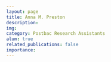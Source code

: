 ```yaml
---
layout: page
title: Anna M. Preston
description:
img:
category: Postbac Research Assistants
alum: true
related_publications: false
importance:
---
```

